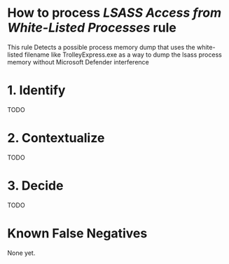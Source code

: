 # How to process *LSASS Access from White-Listed Processes* rule
This rule Detects a possible process memory dump that uses the white-listed filename like TrolleyExpress.exe as a way to dump the lsass process memory without Microsoft Defender interference

# 1. Identify
TODO

# 2. Contextualize
TODO

# 3. Decide
TODO

# Known False Negatives
None yet.
